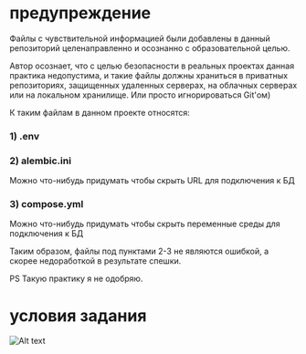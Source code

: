 # предупреждение
Файлы с чувствительной информацией были добавлены
в данный репозиторий целенаправленно и осознанно с образовательной целью.

Автор осознает, что с целью безопасности в реальных проектах данная практика 
недопустима, и такие файлы должны храниться в приватных репозиториях, защищенных
удаленных серверах, на облачных серверах или на локальном
хранилище. Или просто игнорироваться Git'ом)

К таким файлам в данном проекте относятся:

### 1) .env
### 2) alembic.ini
Можно что-нибудь придумать чтобы скрыть URL для подключения к БД
### 3) compose.yml
Можно что-нибудь придумать чтобы скрыть переменные среды для подключения к БД

Таким образом, файлы под пунктами 2-3 не являются ошибкой, а скорее недоработкой
в результате спешки.

PS Такую практику я не одобряю.

# условия задания
![Alt text](/example.png?raw=true "Optional Title")
